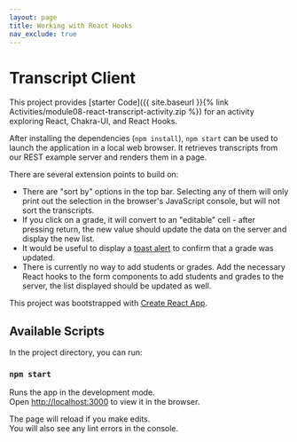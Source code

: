 ```yaml
---
layout: page
title: Working with React Hooks
nav_exclude: true
---
```


# Transcript Client

This project provides [starter Code]({{ site.baseurl }}{% link Activities/module08-react-transcript-activity.zip %}) for an activity exploring React, Chakra-UI, and React Hooks.

After installing the dependencies (`npm install`), `npm start` can be used to launch the application in a local web browser. It retrieves transcripts from our REST example server and renders them in a page.

There are several extension points to build on:
* There are "sort by" options in the top bar. Selecting any of them will only print out the selection in the browser's JavaScript console, but will not sort the transcripts.
* If you click on a grade, it will convert to an "editable" cell - after pressing return, the new value should update the data on the server and display the new list.
* It would be useful to display a [toast alert](https://chakra-ui.com/docs/components/toast) to confirm that a grade was updated.
* There is currently no way to add students or grades. Add the necessary React hooks to the form components to add students and grades to the server, the list displayed should be updated as well.

This project was bootstrapped with [Create React App](https://github.com/facebook/create-react-app).

## Available Scripts

In the project directory, you can run:

### `npm start`

Runs the app in the development mode.\
Open [http://localhost:3000](http://localhost:3000) to view it in the browser.

The page will reload if you make edits.\
You will also see any lint errors in the console.